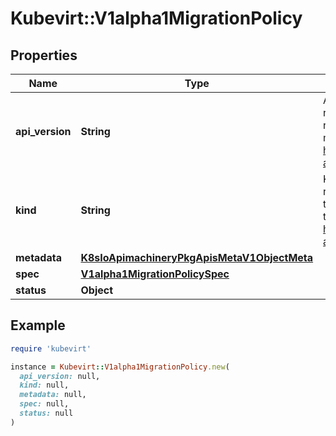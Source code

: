 # Kubevirt::V1alpha1MigrationPolicy

## Properties

| Name | Type | Description | Notes |
| ---- | ---- | ----------- | ----- |
| **api_version** | **String** | APIVersion defines the versioned schema of this representation of an object. Servers should convert recognized schemas to the latest internal value, and may reject unrecognized values. More info: https://git.k8s.io/community/contributors/devel/sig-architecture/api-conventions.md#resources | [optional] |
| **kind** | **String** | Kind is a string value representing the REST resource this object represents. Servers may infer this from the endpoint the client submits requests to. Cannot be updated. In CamelCase. More info: https://git.k8s.io/community/contributors/devel/sig-architecture/api-conventions.md#types-kinds | [optional] |
| **metadata** | [**K8sIoApimachineryPkgApisMetaV1ObjectMeta**](K8sIoApimachineryPkgApisMetaV1ObjectMeta.md) |  | [optional] |
| **spec** | [**V1alpha1MigrationPolicySpec**](V1alpha1MigrationPolicySpec.md) |  |  |
| **status** | **Object** |  | [optional] |

## Example

```ruby
require 'kubevirt'

instance = Kubevirt::V1alpha1MigrationPolicy.new(
  api_version: null,
  kind: null,
  metadata: null,
  spec: null,
  status: null
)
```


